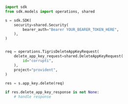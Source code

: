 <!-- Start SDK Example Usage -->
```python
import sdk
from sdk.models import operations, shared

s = sdk.SDK(
    security=shared.Security(
        bearer_auth="Bearer YOUR_BEARER_TOKEN_HERE",
    ),
)


req = operations.TigrisDeleteAppKeyRequest(
    delete_app_key_request=shared.DeleteAppKeyRequest(
        id="corrupti",
    ),
    project="provident",
)
    
res = s.app_key.delete(req)

if res.delete_app_key_response is not None:
    # handle response
```
<!-- End SDK Example Usage -->